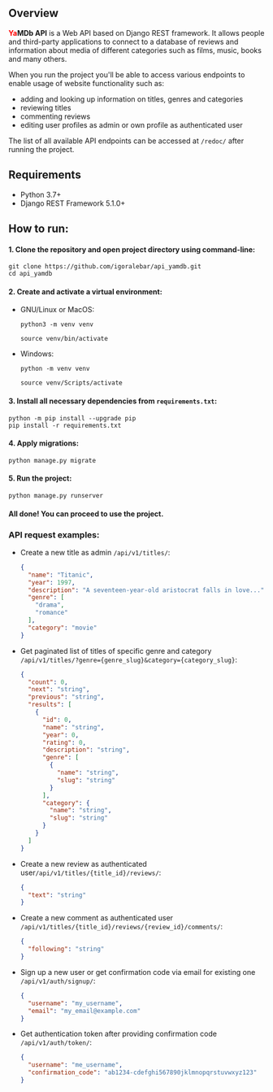 ## Overview
**<span style="color:red">Ya</span>MDb API** is a Web API based on Django REST framework.
It allows people and third-party applications to connect to a database of reviews and information about media of different categories
such as films, music, books and many others.

When you run the project you'll be able to access various endpoints to enable usage of website functionality such as:
* adding and looking up information on titles, genres and categories
* reviewing titles
* commenting reviews
* editing user profiles as admin or own profile as authenticated user

The list of all available API endpoints can be accessed at `/redoc/` after running the project.

## Requirements
   * Python 3.7+
   * Django REST Framework 5.1.0+

## How to run:

#### 1. Clone the repository and open project directory using command-line:

    git clone https://github.com/igoralebar/api_yamdb.git
    cd api_yamdb

#### 2. Create and activate a virtual environment:
   
   * GNU/Linux or MacOS:

       ```
       python3 -m venv venv
       ```
       ```
       source venv/bin/activate
       ```
   * Windows:
       ```
       python -m venv venv
       ```
       ```
       source venv/Scripts/activate
       ```

#### 3. Install all necessary dependencies from `requirements.txt`:

    python -m pip install --upgrade pip
    pip install -r requirements.txt

#### 4. Apply migrations:

    python manage.py migrate

#### 5. Run the project:

    python manage.py runserver

#### All done! You can proceed to use the project.

### API request examples:
* Create a new title as admin `/api/v1/titles/`:
    ```json
    {
      "name": "Titanic",
      "year": 1997,
      "description": "A seventeen-year-old aristocrat falls in love...",
      "genre": [
        "drama",
        "romance"
      ],
      "category": "movie"
    }
    ```
* Get paginated list of titles of specific genre and category
`/api/v1/titles/?genre={genre_slug}&category={category_slug}`:
    ```json
    {
      "count": 0,
      "next": "string",
      "previous": "string",
      "results": [
        {
          "id": 0,
          "name": "string",
          "year": 0,
          "rating": 0,
          "description": "string",
          "genre": [
            {
              "name": "string",
              "slug": "string"
            }
          ],
          "category": {
            "name": "string",
            "slug": "string"
          }
        }
      ]
    }
    ```
* Create a new review as authenticated user`/api/v1/titles/{title_id}/reviews/`:
    ```json
    {
      "text": "string"
    }
    ```
* Create a new comment as authenticated user `/api/v1/titles/{title_id}/reviews/{review_id}/comments/`:
    ```json
    {
      "following": "string"
    }
    ```

* Sign up a new user or get confirmation code via email for existing one `/api/v1/auth/signup/`:
    ```json
    {
      "username": "my_username",
      "email": "my_email@example.com"
    }
    ```
* Get authentication token after providing confirmation code `/api/v1/auth/token/`:
    ```json
    {
      "username": "me_username",
      "confirmation_code": "ab1234-cdefghi567890jklmnopqrstuvwxyz123"
    }
    ```
